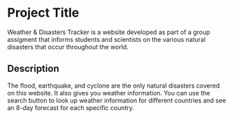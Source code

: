 # Project Title

Weather & Disasters Tracker is a website developed as part of a group assigment that informs students and scientists on the various natural disasters that occur throughout the world.

## Description

The flood, earthquake, and cyclone are the only natural disasters covered on this website. It also gives you weather information. You can use the search button to look up weather information for different countries and see an 8-day forecast for each specific country.
